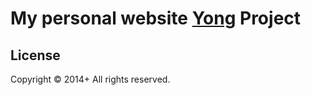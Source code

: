 # My personal website [Yong](http://younghuang.github.io/) Project

## License
Copyright &copy; 2014+ All rights reserved.